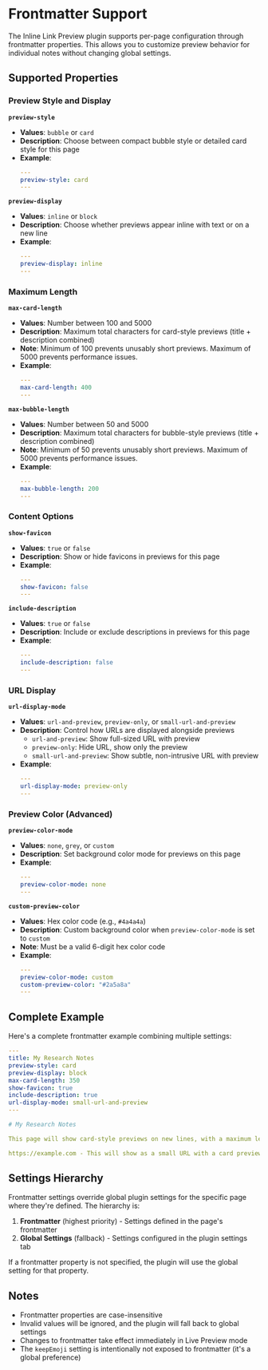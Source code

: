 # Frontmatter Support

The Inline Link Preview plugin supports per-page configuration through frontmatter properties. This allows you to customize preview behavior for individual notes without changing global settings.

## Supported Properties

### Preview Style and Display

**`preview-style`**
- **Values**: `bubble` or `card`
- **Description**: Choose between compact bubble style or detailed card style for this page
- **Example**:
  ```yaml
  ---
  preview-style: card
  ---
  ```

**`preview-display`**
- **Values**: `inline` or `block`
- **Description**: Choose whether previews appear inline with text or on a new line
- **Example**:
  ```yaml
  ---
  preview-display: inline
  ---
  ```

### Maximum Length

**`max-card-length`**
- **Values**: Number between 100 and 5000
- **Description**: Maximum total characters for card-style previews (title + description combined)
- **Note**: Minimum of 100 prevents unusably short previews. Maximum of 5000 prevents performance issues.
- **Example**:
  ```yaml
  ---
  max-card-length: 400
  ---
  ```

**`max-bubble-length`**
- **Values**: Number between 50 and 5000
- **Description**: Maximum total characters for bubble-style previews (title + description combined)
- **Note**: Minimum of 50 prevents unusably short previews. Maximum of 5000 prevents performance issues.
- **Example**:
  ```yaml
  ---
  max-bubble-length: 200
  ---
  ```

### Content Options

**`show-favicon`**
- **Values**: `true` or `false`
- **Description**: Show or hide favicons in previews for this page
- **Example**:
  ```yaml
  ---
  show-favicon: false
  ---
  ```

**`include-description`**
- **Values**: `true` or `false`
- **Description**: Include or exclude descriptions in previews for this page
- **Example**:
  ```yaml
  ---
  include-description: false
  ---
  ```

### URL Display

**`url-display-mode`**
- **Values**: `url-and-preview`, `preview-only`, or `small-url-and-preview`
- **Description**: Control how URLs are displayed alongside previews
  - `url-and-preview`: Show full-sized URL with preview
  - `preview-only`: Hide URL, show only the preview
  - `small-url-and-preview`: Show subtle, non-intrusive URL with preview
- **Example**:
  ```yaml
  ---
  url-display-mode: preview-only
  ---
  ```

### Preview Color (Advanced)

**`preview-color-mode`**
- **Values**: `none`, `grey`, or `custom`
- **Description**: Set background color mode for previews on this page
- **Example**:
  ```yaml
  ---
  preview-color-mode: none
  ---
  ```

**`custom-preview-color`**
- **Values**: Hex color code (e.g., `#4a4a4a`)
- **Description**: Custom background color when `preview-color-mode` is set to `custom`
- **Note**: Must be a valid 6-digit hex color code
- **Example**:
  ```yaml
  ---
  preview-color-mode: custom
  custom-preview-color: "#2a5a8a"
  ---
  ```

## Complete Example

Here's a complete frontmatter example combining multiple settings:

```yaml
---
title: My Research Notes
preview-style: card
preview-display: block
max-card-length: 350
show-favicon: true
include-description: true
url-display-mode: small-url-and-preview
---

# My Research Notes

This page will show card-style previews on new lines, with a maximum length of 350 characters.

https://example.com - This will show as a small URL with a card preview below
```

## Settings Hierarchy

Frontmatter settings override global plugin settings for the specific page where they're defined. The hierarchy is:

1. **Frontmatter** (highest priority) - Settings defined in the page's frontmatter
2. **Global Settings** (fallback) - Settings configured in the plugin settings tab

If a frontmatter property is not specified, the plugin will use the global setting for that property.

## Notes

- Frontmatter properties are case-insensitive
- Invalid values will be ignored, and the plugin will fall back to global settings
- Changes to frontmatter take effect immediately in Live Preview mode
- The `keepEmoji` setting is intentionally not exposed to frontmatter (it's a global preference)
